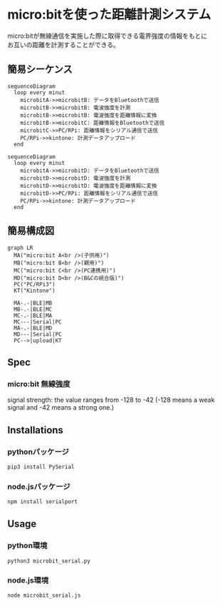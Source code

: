 # micro:bitを使った距離計測システム

micro:bitが無線通信を実施した際に取得できる電界強度の情報をもとに  
お互いの距離を計測することができる。

## 簡易シーケンス

```mermaid
sequenceDiagram
  loop every minut
    microbitA->>microbitB: データをBluetoothで送信
    microbitB->>microbitB: 電波強度を計測
    microbitB->>microbitB: 電波強度を距離情報に変換
    microbitB->>microbitC: 距離情報をBluetoothで送信
    microbitC->>PC/RPi: 距離情報をシリアル通信で送信
    PC/RPi->>kintone: 計測データアップロード
  end
```

```mermaid
sequenceDiagram
  loop every minut
    microbitA->>microbitD: データをBluetoothで送信
    microbitD->>microbitD: 電波強度を計測
    microbitD->>microbitD: 電波強度を距離情報に変換
    microbitD->>PC/RPi: 距離情報をシリアル通信で送信
    PC/RPi->>kintone: 計測データアップロード
  end
```

## 簡易構成図

```mermaid
graph LR
  MA("micro:bit A<br />(子供用)")
  MB("micro:bit B<br />(親用)")
  MC("micro:bit C<br />(PC連携用)")
  MD("micro:bit D<br />(B&Cの統合版)")
  PC("PC/RPi3")
  KT("Kintone")

  MA-.-|BLE|MB
  MB-.-|BLE|MC
  MC-.-|BLE|MA
  MC---|Serial|PC
  MA-.-|BLE|MD
  MD---|Serial|PC
  PC-->|upload|KT
```

## Spec

### micro:bit 無線強度

signal strength: the value ranges from -128 to -42 (-128 means a weak signal and -42 means a strong one.)

## Installations

### pythonパッケージ

```python
pip3 install PySerial
```

### node.jsパッケージ

```javascript
npm install serialport
```

## Usage

### python環境

```shell
python3 microbit_serial.py
```

### node.js環境

```shell
node microbit_serial.js
```
